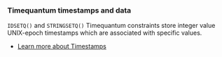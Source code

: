 ### Timequantum timestamps and data

`IDSETQ()` and `STRINGSETQ()` Timequantum constraints store integer value UNIX-epoch timestamps which are associated with specific values.

* [Learn more about Timestamps](/docs/sql-guide/data-types/data-type-timestamp)
